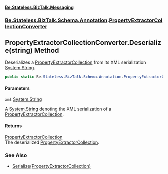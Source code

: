 #### [Be.Stateless.BizTalk.Messaging](README.md 'README')
### [Be.Stateless.BizTalk.Schema.Annotation](Be.Stateless.BizTalk.Schema.Annotation.md 'Be.Stateless.BizTalk.Schema.Annotation').[PropertyExtractorCollectionConverter](PropertyExtractorCollectionConverter.md 'Be.Stateless.BizTalk.Schema.Annotation.PropertyExtractorCollectionConverter')

## PropertyExtractorCollectionConverter.Deserialize(string) Method

Deserializes a [PropertyExtractorCollection](PropertyExtractorCollection.md 'Be.Stateless.BizTalk.Schema.Annotation.PropertyExtractorCollection') from its XML serialization [System.String](https://docs.microsoft.com/en-us/dotnet/api/System.String 'System.String').

```csharp
public static Be.Stateless.BizTalk.Schema.Annotation.PropertyExtractorCollection Deserialize(string xml);
```
#### Parameters

<a name='Be.Stateless.BizTalk.Schema.Annotation.PropertyExtractorCollectionConverter.Deserialize(string).xml'></a>

`xml` [System.String](https://docs.microsoft.com/en-us/dotnet/api/System.String 'System.String')

A [System.String](https://docs.microsoft.com/en-us/dotnet/api/System.String 'System.String') denoting the XML serialization of a [PropertyExtractorCollection](PropertyExtractorCollection.md 'Be.Stateless.BizTalk.Schema.Annotation.PropertyExtractorCollection').

#### Returns
[PropertyExtractorCollection](PropertyExtractorCollection.md 'Be.Stateless.BizTalk.Schema.Annotation.PropertyExtractorCollection')  
The deserialized [PropertyExtractorCollection](PropertyExtractorCollection.md 'Be.Stateless.BizTalk.Schema.Annotation.PropertyExtractorCollection').

### See Also
- [Serialize(PropertyExtractorCollection)](PropertyExtractorCollectionConverter.Serialize(PropertyExtractorCollection).md 'Be.Stateless.BizTalk.Schema.Annotation.PropertyExtractorCollectionConverter.Serialize(Be.Stateless.BizTalk.Schema.Annotation.PropertyExtractorCollection)')